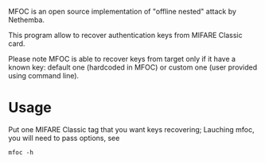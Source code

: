 MFOC is an open source implementation of "offline nested" attack by Nethemba.

This program allow to recover authentication keys from MIFARE Classic card.

Please note MFOC is able to recover keys from target only if it have a known key: default one (hardcoded in MFOC) or custom one (user provided using command line).

# Usage #
Put one MIFARE Classic tag that you want keys recovering;
Lauching mfoc, you will need to pass options, see
```
mfoc -h
```
